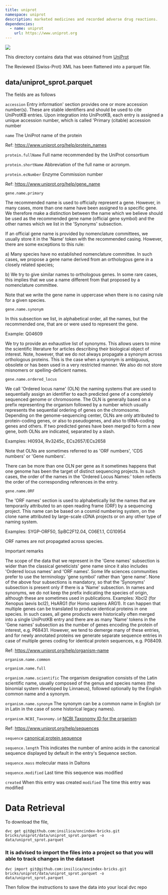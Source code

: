 ```yaml
---
title: uniprot
namespace: uniprot
description: marketed medicines and recorded adverse drug reactions.
dependencies: 
  - name: uniprot
    url: https://www.uniprot.org
---
```


<a href="https://github.com/biobricks-ai/uniprot/actions"><img src="https://github.com/biobricks-ai/uniprot/actions/workflows/bricktools-check.yaml/badge.svg?branch=master"/></a>

This directory contains data that was obtained from [UniProt](https://www.uniprot.org)

The Reviewed (Swiss-Prot) XML has been flattened into a parquet file. 

## data/uniprot_sprot.parquet

The fields are as follows

`accession`
Entry information' section provides one or more accession number(s). 
These are stable identifiers and should be used to cite UniProtKB entries. 
Upon integration into UniProtKB, each entry is assigned a unique accession number, 
which is called 'Primary (citable) accession number

`name`
The UniProt name of the protein

Ref: https://www.uniprot.org/help/protein_names

`protein.fullName`
Full name recommended by the UniProt consortium

`protein.shortName`
Abbreviation of the full name or acronym.

`protein.ecNumber`
Enzyme Commission number

Ref: https://www.uniprot.org/help/gene_name

`gene.name.primary`

The recommended name is used to officially represent a gene. However, in many cases, more than one name have been assigned to a specific gene. We therefore make a distinction between the name which we believe should be used as the recommended gene name (official gene symbol) and the other names which we list in the 'Synonyms' subsection.

If an official gene name is provided by nomenclature committees, we usually store it in the 'Name' token with the recommended casing. However, there are some exceptions to this rule:

a) Many species have no established nomenclature committee. In such cases, we propose a gene name derived from an orthologous gene in a closely related species;

b) We try to give similar names to orthologous genes. In some rare cases, this implies that we use a name different from that proposed by a nomenclature committee.

Note that we write the gene name in uppercase when there is no casing rule for a given species.

`gene.name.synonym`

In this subsection we list, in alphabetical order, all the names, but the recommended one, that are or were used to represent the gene.

Example: Q04609

We try to provide an exhaustive list of synonyms. This allows users to mine the scientific literature for articles describing their biological object of interest. Note, however, that we do not always propagate a synonym across orthologous proteins. This is the case when a synonym is ambiguous, obsolete or has been used in a very restricted manner. We also do not store misnomers or spelling-deficient names.

`gene.name.ordered_locus`

We call 'Ordered locus name' (OLN) the naming systems that are used to sequentially assign an identifier to each predicted gene of a completely sequenced genome or chromosome. The OLN is generally based on a prefix representing the organism followed by a number which usually represents the sequential ordering of genes on the chromosome. Depending on the genome-sequencing center, OLNs are only attributed to protein-coding genes, or also to pseudogenes, and also to tRNA-coding genes and others. If two predicted genes have been merged to form a new gene, both OLNs are indicated, separated by a slash.

Examples: HI0934, Rv3245c, ECs2657/ECs2658

Note that OLNs are sometimes referred to as 'ORF numbers', 'CDS numbers' or 'Gene numbers'.

There can be more than one OLN per gene as it sometimes happens that one genome has been the target of distinct sequencing projects. In such cases, the order of the names in the 'Ordered Locus Names:' token reflects the order of the corresponding references in the entry.

`gene.name.ORF`

The 'ORF names' section is used to alphabetically list the names that are temporarily attributed to an open reading frame (ORF) by a sequencing project. This name can be based on a cosmid numbering system, on the clone name attributed by large-scale cDNA projects or on any other type of naming system.

Examples: SYGP-ORF50, SpBC2F12.04, C06E1.1, CG10954

ORF names are not propagated across species.

Important remarks

The scope of the data that we represent in the 'Gene names' subsection is wider than the classical geneticists' gene name since it also includes 'Ordered locus names' and 'ORF names'.
Some life sciences communities prefer to use the terminology 'gene symbol' rather than 'gene name'.
None of the above four subsections is mandatory, so that the 'Synonyms' subsection is present only if there is a 'Name' subsection.
In names and synonyms, we do not keep the prefix indicating the species of origin, although these are sometimes used in publications.
Examples: Xbcl2 (for Xenopus laevis bcl2), HsARG1 (for Homo sapiens ARG1).
It can happen that multiple genes can be translated to produce identical proteins in one species. In such cases, all gene products were historically often merged into a single UniProtKB entry and there are as many 'Name' tokens in the 'Gene names' subsection as the number of genes encoding the protein of interest, e.g. P68431.
However, we tend to demerge many of these entries, and for newly annotated proteins we generate separate sequence entries in case of multiple genes coding for identical protein sequences, e.g. P08409.

Ref: https://www.uniprot.org/help/organism-name

`organism.name.common`

`organism.name.full`

`organism.name.scientific`
The organism designation consists of the Latin scientific name, usually composed of the genus and species names (the binomial system developed by Linnaeus), followed optionally by the English common name and a synonym.

`organism.name.synonym`
The synonym can be a common name in English (or in Latin in the case of some historical legacy names).

`organism.NCBI_Taxonomy.id` [NCBI Taxonomy ID for the organism](https://www.ncbi.nlm.nih.gov/taxonomy)

Ref: https://www.uniprot.org/help/sequences

`sequence` [canonical protein sequence](https://www.uniprot.org/help/canonical_and_isoforms)

`sequence.length`
This indicates the number of amino acids in the canonical sequence displayed by default in the entry's Sequence section.

`sequence.mass`
molecular mass in Daltons

`sequence.modified`
Last time this sequence was modified

`created`
When this entry was created
`modified`
The time this entry was modified

# Data Retrieval

To download the file,
```
dvc get git@github.com:insilica/oncindex-bricks.git bricks/uniprot/data/uniprot_sprot.parquet -o data/uniprot_sprot.parquet
```

### It is advised to import the files into a project so that you will able to track changes in the dataset
```
dvc import git@github.com:insilica/oncindex-bricks.git bricks/uniprot/data/uniprot_sprot.parquet -o data/uniprot_sprot.parquet
```

Then follow the instructions to save the data into your local dvc repo
